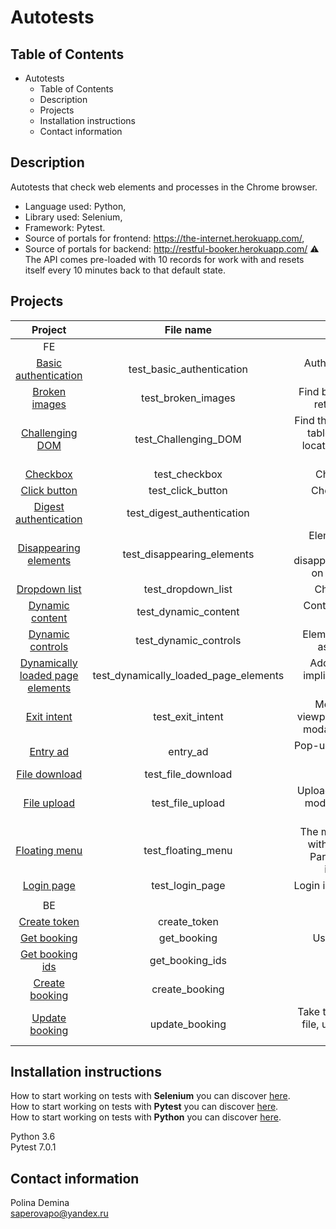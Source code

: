 # Autotests

## Table of Contents

- Autotests
  - Table of Contents
  - Description
  - Projects
  - Installation instructions
  - Contact information
    
## Description
Autotests that check web elements and processes in the Chrome browser. 
- Language used: Python, 
- Library used: Selenium, 
- Framework: Pytest.
- Source of portals for frontend: https://the-internet.herokuapp.com/,
- Source of portals for backend: http://restful-booker.herokuapp.com/
  ⚠️ The API comes pre-loaded with 10 records for work with and resets itself every 10 minutes back to that default state.

## Projects

| Project | File name    | Description    |
| :-----: | :---: | :---: |
| FE |    |     |
| [Basic authentication](https://github.com/PolinaDem/at_test_selenium_python/blob/main/test_basic_authentication.py) | test_basic_authentication | Authorization via web request |
| [Broken images](https://github.com/PolinaDem/at_test_selenium_python/blob/main/test_broken_images.py) | test_broken_images | Find broken images and return their count |
| [Challenging DOM](https://github.com/PolinaDem/at_test_selenium_python/blob/main/test_Challenging_DOM.py) | test_Challenging_DOM | Find the best locators in a table with no helpful locators, and a canvas element |
| [Checkbox](https://github.com/PolinaDem/at_test_selenium_python/blob/main/test_checkbox.py) | test_checkbox | Check checkbox |
| [Click button](https://github.com/PolinaDem/at_test_selenium_python/blob/main/test_click_button.py) | test_click_button | Check click button |
| [Digest authentication](https://github.com/PolinaDem/at_test_selenium_python/blob/main/test_digest_authentication.py) | test_digest_authentication | - |
| [Disappearing elements](https://github.com/PolinaDem/at_test_selenium_python/blob/main/test_disappearing_elements.py) | test_disappearing_elements | Elements on a page change by disappearing/reappearing on each page load |
| [Dropdown list](https://github.com/PolinaDem/at_test_selenium_python/blob/main/test_dropdown_list.py) | test_dropdown_list | Check dropdown |
| [Dynamic content](https://github.com/PolinaDem/at_test_selenium_python/blob/main/test_dynamic_content.py) | test_dynamic_content | Content updated after refresh |
| [Dynamic controls](https://github.com/PolinaDem/at_test_selenium_python/blob/main/test_dynamic_controls.py) | test_dynamic_controls | Elements are changed asynchronously |
| [Dynamically loaded page elements](https://github.com/PolinaDem/at_test_selenium_python/blob/main/test_dynamically_loaded_page_elements.py) | test_dynamically_loaded_page_elements | Adding explicit and implicit expectation of elements  |
| [Exit intent](https://github.com/PolinaDem/at_test_selenium_python/blob/main/test_exit_intent.py) | test_exit_intent | Mouse out of the viewport pane and see a modal window appear |
| [Entry ad](https://github.com/PolinaDem/at_test_selenium_python/blob/main/entry_ad.py) | entry_ad | Pop-up displays an ad on page load |
| [File download](https://github.com/PolinaDem/at_test_selenium_python/blob/main/test_file_download.py) | test_file_download | - |
| [File upload](https://github.com/PolinaDem/at_test_selenium_python/blob/main/test_file_upload.py) | test_file_upload | Upload by button and by modal window on the page |
| [Floating menu](https://github.com/PolinaDem/at_test_selenium_python/blob/main/test_floating_menu.py)   |  test_floating_menu  |  The menu moves along with the page scroll. Parameterization is implemented   |
| [Login page](https://github.com/PolinaDem/at_test_selenium_python/blob/main/test_login_page.py)   | test_login_page   |  Login into the secure area   |
|    |    |     |
| BE |    |     |
| [Create token](https://github.com/PolinaDem/at_test_selenium_python/blob/main/API/create_token.py) |  create_token  |     |
| [Get booking](https://github.com/PolinaDem/at_test_selenium_python/blob/main/API/get_booking.py) |  get_booking  |  Use url parameter   |
| [Get booking ids](https://github.com/PolinaDem/at_test_selenium_python/blob/main/API/get_booking_ids.py) |  get_booking_ids  |     |
| [Create booking](https://github.com/PolinaDem/at_test_selenium_python/blob/main/API/create_booking.py)   |  create_booking  |     |
| [Update booking](https://github.com/PolinaDem/at_test_selenium_python/blob/main/API/update_booking.py)   | update_booking   | Take token from another file, use cookie and url parameter    |

## Installation instructions
How to start working on tests with **Selenium** you can discover [here](https://www.selenium.dev/documentation/). \
How to start working on tests with **Pytest** you can discover [here](https://docs.pytest.org/en/7.1.x/announce/release-7.0.1.html). \
How to start working on tests with **Python** you can discover [here](https://docs.python.org/3.6/tutorial/). 

Python 3.6\
Pytest 7.0.1

## Contact information
Polina Demina\
saperovapo@yandex.ru